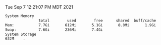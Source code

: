 Tue Sep  7 12:21:07 PM MDT 2021
```bash
System Memory
               total        used        free      shared  buff/cache   available
Mem:           7.7Gi       612Mi       5.1Gi       8.0Mi       1.9Gi       6.8Gi
Swap:          7.6Gi       236Mi       7.4Gi
System Storage
632M	.
```
